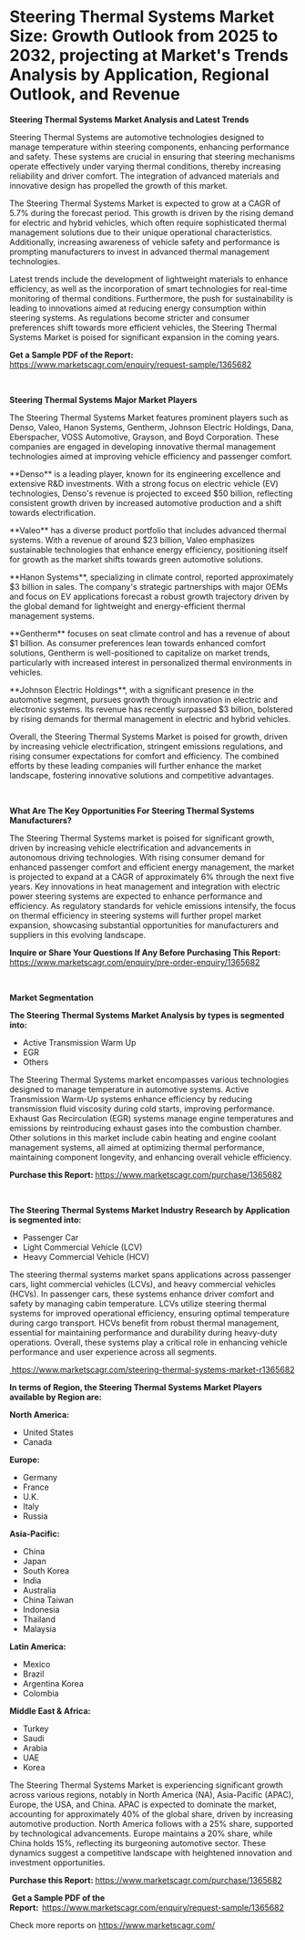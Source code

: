 <p><h1>Steering Thermal Systems Market Size: Growth Outlook from 2025 to 2032, projecting at Market's Trends Analysis by Application, Regional Outlook, and Revenue</h1></p><p><strong>Steering Thermal Systems Market Analysis and Latest Trends</strong></p>
<p><p>Steering Thermal Systems are automotive technologies designed to manage temperature within steering components, enhancing performance and safety. These systems are crucial in ensuring that steering mechanisms operate effectively under varying thermal conditions, thereby increasing reliability and driver comfort. The integration of advanced materials and innovative design has propelled the growth of this market.</p><p>The Steering Thermal Systems Market is expected to grow at a CAGR of 5.7% during the forecast period. This growth is driven by the rising demand for electric and hybrid vehicles, which often require sophisticated thermal management solutions due to their unique operational characteristics. Additionally, increasing awareness of vehicle safety and performance is prompting manufacturers to invest in advanced thermal management technologies.</p><p>Latest trends include the development of lightweight materials to enhance efficiency, as well as the incorporation of smart technologies for real-time monitoring of thermal conditions. Furthermore, the push for sustainability is leading to innovations aimed at reducing energy consumption within steering systems. As regulations become stricter and consumer preferences shift towards more efficient vehicles, the Steering Thermal Systems Market is poised for significant expansion in the coming years.</p></p>
<p><strong>Get a Sample PDF of the Report:&nbsp;</strong> <a href="https://www.marketscagr.com/enquiry/request-sample/1365682?utm_campaign=2471&utm_medium=2&utm_source=Github&utm_content=ia&utm_term=22032025&utm_id=steering-thermal-systems">https://www.marketscagr.com/enquiry/request-sample/1365682</a></p>
<p>&nbsp;</p>
<p><strong>Steering Thermal Systems Major Market Players</strong></p>
<p><p>The Steering Thermal Systems Market features prominent players such as Denso, Valeo, Hanon Systems, Gentherm, Johnson Electric Holdings, Dana, Eberspacher, VOSS Automotive, Grayson, and Boyd Corporation. These companies are engaged in developing innovative thermal management technologies aimed at improving vehicle efficiency and passenger comfort.</p><p>**Denso** is a leading player, known for its engineering excellence and extensive R&D investments. With a strong focus on electric vehicle (EV) technologies, Denso's revenue is projected to exceed $50 billion, reflecting consistent growth driven by increased automotive production and a shift towards electrification.</p><p>**Valeo** has a diverse product portfolio that includes advanced thermal systems. With a revenue of around $23 billion, Valeo emphasizes sustainable technologies that enhance energy efficiency, positioning itself for growth as the market shifts towards green automotive solutions.</p><p>**Hanon Systems**, specializing in climate control, reported approximately $3 billion in sales. The company's strategic partnerships with major OEMs and focus on EV applications forecast a robust growth trajectory driven by the global demand for lightweight and energy-efficient thermal management systems.</p><p>**Gentherm** focuses on seat climate control and has a revenue of about $1 billion. As consumer preferences lean towards enhanced comfort solutions, Gentherm is well-positioned to capitalize on market trends, particularly with increased interest in personalized thermal environments in vehicles.</p><p>**Johnson Electric Holdings**, with a significant presence in the automotive segment, pursues growth through innovation in electric and electronic systems. Its revenue has recently surpassed $3 billion, bolstered by rising demands for thermal management in electric and hybrid vehicles.</p><p>Overall, the Steering Thermal Systems Market is poised for growth, driven by increasing vehicle electrification, stringent emissions regulations, and rising consumer expectations for comfort and efficiency. The combined efforts by these leading companies will further enhance the market landscape, fostering innovative solutions and competitive advantages.</p></p>
<p>&nbsp;</p>
<p><strong>What Are The Key Opportunities For Steering Thermal Systems Manufacturers?</strong></p>
<p><p>The Steering Thermal Systems market is poised for significant growth, driven by increasing vehicle electrification and advancements in autonomous driving technologies. With rising consumer demand for enhanced passenger comfort and efficient energy management, the market is projected to expand at a CAGR of approximately 6% through the next five years. Key innovations in heat management and integration with electric power steering systems are expected to enhance performance and efficiency. As regulatory standards for vehicle emissions intensify, the focus on thermal efficiency in steering systems will further propel market expansion, showcasing substantial opportunities for manufacturers and suppliers in this evolving landscape.</p></p>
<p><strong>Inquire or Share Your Questions If Any Before Purchasing This Report:</strong> <a href="https://www.marketscagr.com/enquiry/pre-order-enquiry/1365682?utm_campaign=2471&utm_medium=2&utm_source=Github&utm_content=ia&utm_term=22032025&utm_id=steering-thermal-systems">https://www.marketscagr.com/enquiry/pre-order-enquiry/1365682</a></p>
<p>&nbsp;</p>
<p><strong>Market Segmentation</strong></p>
<p><strong>The Steering Thermal Systems Market Analysis by types is segmented into:</strong></p>
<p><ul><li>Active Transmission Warm Up</li><li>EGR</li><li>Others</li></ul></p>
<p><p>The Steering Thermal Systems market encompasses various technologies designed to manage temperature in automotive systems. Active Transmission Warm-Up systems enhance efficiency by reducing transmission fluid viscosity during cold starts, improving performance. Exhaust Gas Recirculation (EGR) systems manage engine temperatures and emissions by reintroducing exhaust gases into the combustion chamber. Other solutions in this market include cabin heating and engine coolant management systems, all aimed at optimizing thermal performance, maintaining component longevity, and enhancing overall vehicle efficiency.</p></p>
<p><strong>Purchase this Report:&nbsp;</strong><a href="https://www.marketscagr.com/purchase/1365682?utm_campaign=2471&utm_medium=2&utm_source=Github&utm_content=ia&utm_term=22032025&utm_id=steering-thermal-systems">https://www.marketscagr.com/purchase/1365682</a></p>
<p>&nbsp;</p>
<p><strong>The Steering Thermal Systems Market Industry Research by Application is segmented into:</strong></p>
<p><ul><li>Passenger Car</li><li>Light Commercial Vehicle (LCV)</li><li>Heavy Commercial Vehicle (HCV)</li></ul></p>
<p><p>The steering thermal systems market spans applications across passenger cars, light commercial vehicles (LCVs), and heavy commercial vehicles (HCVs). In passenger cars, these systems enhance driver comfort and safety by managing cabin temperature. LCVs utilize steering thermal systems for improved operational efficiency, ensuring optimal temperature during cargo transport. HCVs benefit from robust thermal management, essential for maintaining performance and durability during heavy-duty operations. Overall, these systems play a critical role in enhancing vehicle performance and user experience across all segments.</p></p>
<p><a href="https://www.marketscagr.com/steering-thermal-systems-market-r1365682?utm_campaign=2471&utm_medium=2&utm_source=Github&utm_content=ia&utm_term=22032025&utm_id=steering-thermal-systems">&nbsp;https://www.marketscagr.com/steering-thermal-systems-market-r1365682</a></p>
<p><strong>In terms of Region, the Steering Thermal Systems Market Players available by Region are:</strong></p>
<p>
    <p> <strong> North America: </strong>
        <ul>
            <li>United States</li>
            <li>Canada</li>
        </ul>
        </p> 
    <p> <strong> Europe: </strong>
        <ul>
            <li>Germany</li>
            <li>France</li>
            <li>U.K.</li>
            <li>Italy</li>
            <li>Russia</li>
        </ul>
        </p> 
    <p> <strong> Asia-Pacific: </strong>
        <ul>
            <li>China</li>
            <li>Japan</li>
            <li>South Korea</li>
            <li>India</li>
            <li>Australia</li>
            <li>China Taiwan</li>
            <li>Indonesia</li>
            <li>Thailand</li>
            <li>Malaysia</li>
        </ul>
        </p> 
    <p> <strong> Latin America: </strong>
        <ul>
            <li>Mexico</li>
            <li>Brazil</li>
            <li>Argentina Korea</li>
            <li>Colombia</li>
        </ul>
        </p> 
    <p> <strong> Middle East & Africa: </strong>
        <ul>
            <li>Turkey</li>
            <li>Saudi</li>
            <li>Arabia</li>
            <li>UAE</li>
            <li>Korea</li>
        </ul>
    </p>
    </p>
<p><p>The Steering Thermal Systems Market is experiencing significant growth across various regions, notably in North America (NA), Asia-Pacific (APAC), Europe, the USA, and China. APAC is expected to dominate the market, accounting for approximately 40% of the global share, driven by increasing automotive production. North America follows with a 25% share, supported by technological advancements. Europe maintains a 20% share, while China holds 15%, reflecting its burgeoning automotive sector. These dynamics suggest a competitive landscape with heightened innovation and investment opportunities.</p></p>
<p><strong>Purchase this Report: </strong><a href="https://www.marketscagr.com/purchase/1365682?utm_campaign=2471&utm_medium=2&utm_source=Github&utm_content=ia&utm_term=22032025&utm_id=steering-thermal-systems">https://www.marketscagr.com/purchase/1365682</a></p>
<p>&nbsp;<strong>Get a Sample PDF of the Report:&nbsp;&nbsp;</strong><a href="https://www.marketscagr.com/enquiry/request-sample/1365682?utm_campaign=2471&utm_medium=2&utm_source=Github&utm_content=ia&utm_term=22032025&utm_id=steering-thermal-systems">https://www.marketscagr.com/enquiry/request-sample/1365682</a></p>
<p><strong></strong></p>
<p>Check more reports on <a href="https://www.marketscagr.com/?utm_campaign=2471&utm_medium=2&utm_source=Github&utm_content=ia&utm_term=22032025&utm_id=steering-thermal-systems">https://www.marketscagr.com/</a></p>